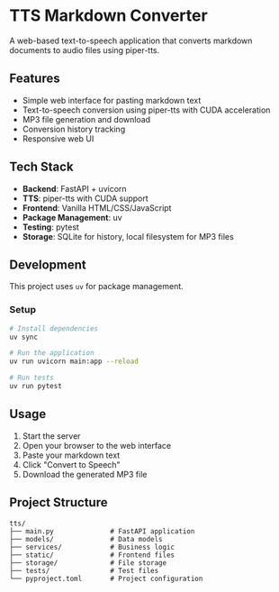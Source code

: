 # TTS Markdown Converter

A web-based text-to-speech application that converts markdown documents to audio files using piper-tts.

## Features

- Simple web interface for pasting markdown text
- Text-to-speech conversion using piper-tts with CUDA acceleration
- MP3 file generation and download
- Conversion history tracking
- Responsive web UI

## Tech Stack

- **Backend**: FastAPI + uvicorn
- **TTS**: piper-tts with CUDA support
- **Frontend**: Vanilla HTML/CSS/JavaScript
- **Package Management**: uv
- **Testing**: pytest
- **Storage**: SQLite for history, local filesystem for MP3 files

## Development

This project uses `uv` for package management.

### Setup

```bash
# Install dependencies
uv sync

# Run the application
uv run uvicorn main:app --reload

# Run tests
uv run pytest
```

## Usage

1. Start the server
2. Open your browser to the web interface
3. Paste your markdown text
4. Click "Convert to Speech"
5. Download the generated MP3 file

## Project Structure

```
tts/
├── main.py              # FastAPI application
├── models/              # Data models
├── services/            # Business logic
├── static/              # Frontend files
├── storage/             # File storage
├── tests/               # Test files
└── pyproject.toml       # Project configuration
```